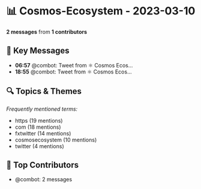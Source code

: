 # 📊 Cosmos-Ecosystem - 2023-03-10
**2 messages** from **1 contributors**

## 💬 Key Messages
- **06:57** @combot: [‌‌‌‌‎⁠](https://twitter.com/CosmosEcosystem/status/1634086151450423297)Tweet from ⚛️ Cosmos Ecos...
- **18:55** @combot: [‌‌‌‌‎⁠](https://twitter.com/CosmosEcosystem/status/1634266848052105216)Tweet from ⚛️ Cosmos Ecos...

## 🔍 Topics & Themes
*Frequently mentioned terms:*
- https (19 mentions)
- com (18 mentions)
- fxtwitter (14 mentions)
- cosmosecosystem (10 mentions)
- twitter (4 mentions)

## 👥 Top Contributors
- @combot: 2 messages
